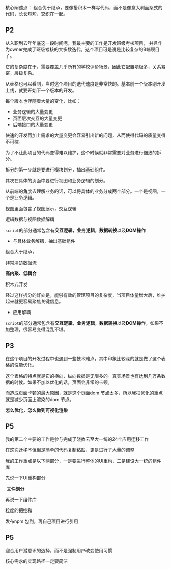 核心阐述点： 组合优于继承，要像搭积木一样写代码，而不是像意大利面条式的代码，长长短短，交织在一起。



## P2

从入职到去年年底这一段时间呢，我最主要的工作是开发班级考核项目， 并且作为owner完成了班级考核的大多数迭代。这个项目可是说是比较复杂的B端项目了。

它的复杂度在于，需要覆盖几乎所有的学校评价场景，因此它配置项极多，关系紧密，层级复杂。

从表格也可以看到，当时这个项目的迭代速度是非常快的。基本前一个版本刚开发上线，就要开始下一个版本的开发。

每个版本也伴随着大量的变化，比如：

- 业务逻辑的大量变更
- 页面层次交互的大量变更
- 后端接口的大量变更

快速的开发再加上需求的大量变更会容易引出新的问题，从而使得代码的质量变得不可控。

为了不让此项目的代码变得难以维护，这个时候就非常需要对业务进行细致的拆分。

拆分的第一步就是要进行模块划分，抽出基础组件。

其次在具体的页面中要进行视图和业务逻辑的划分。

从前端的角度去理解业务的话，可以将具体的业务分成两个部分。一个是视图，一个是业务逻辑。

视图里面包含了视图展示，交互逻辑

逻辑数据与视图数据解耦







`script`的部分通常包含有**交互逻辑**，**业务逻辑**，**数据转换**以及**DOM操作**

- 与具体业务解耦，抽出基础组件

组合大于继承，

非常清楚数据流

**高内聚、低耦合**

积木式开发

经过这样拆分的好处是，能够有效的管理项目的复杂度，当项目体量增大后，维护起来就更容易聚焦关键信息。

- 应用解耦

`script`的部分通常包含有**交互逻辑**，**业务逻辑**，**数据转换**以及**DOM操作**，如果不加整理，很容易变得混乱不堪。



## P3

在这个项目的开发过程中也遇到一些技术难点，其中印象比较深的就是做了这个表格的性能优化。

这个表格的特点就是它的横向，纵向数据是无限多的。真实场景也有达到几万条数据的时候。如果不加以优化的话，页面会非常的卡顿。

而造成页面卡顿的最大原因，就是这个页面dom 节点太多，所以我把优化的重点就是减少页面上渲染的dom 节点。

**怎么优化，怎么做到可视化渲染**



## P5

我的第二个主要的工作是参与完成了晓教云至大一统的24个应用迁移工作

在这次迁移不但但是简单的代码复制粘贴，更是进行了大量的调整

我的工作重点是以下两部分，一是要进行整体的UI重构，二是建设大一统的组件库

先说一下UI重构部分

​	**文件划分**

再说一下组件库

粒度的把控和

发布npm 包到，再自己项目进行引用



## P5

迎合用户潜意识的选择，而不是强制用户改变使用习惯

核心需求的实现路径一定要简洁

